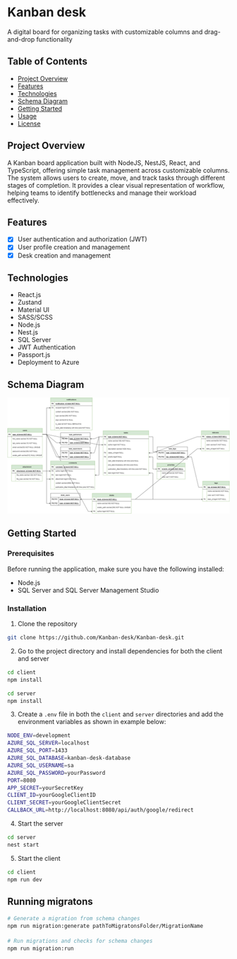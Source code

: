# Kanban desk

A digital board for organizing tasks with customizable columns and drag-and-drop functionality

## Table of Contents

- [Project Overview](#project-overview)
- [Features](#features)
- [Technologies](#technologies)
- [Schema Diagram](#schema-diagram)
- [Getting Started](#getting-started)
- [Usage](#usage)
- [License](#license)

## Project Overview

A Kanban board application built with NodeJS, NestJS, React, and TypeScript, offering simple task management across customizable columns. The system allows users to create, move, and track tasks through different stages of completion. It provides a clear visual representation of workflow, helping teams to identify bottlenecks and manage their workload effectively.

## Features

- [x] User authentication and authorization (JWT)
- [x] User profile creation and management
- [x] Desk creation and management

## Technologies

- React.js
- Zustand
- Material UI
- SASS/SCSS
- Node.js
- Nest.js
- SQL Server
- JWT Authentication
- Passport.js
- Deployment to Azure

## Schema Diagram

![Schema Diagram](KanbanDB.drawio.png)

## Getting Started

### Prerequisites

Before running the application, make sure you have the following installed:

- Node.js
- SQL Server and SQL Server Management Studio

### Installation

1. Clone the repository

```bash
git clone https://github.com/Kanban-desk/Kanban-desk.git
```
2. Go to the project directory and install dependencies for both the client and server

```bash
cd client
npm install
```

```bash
cd server
npm install
```

3. Create a `.env` file in both the `client` and `server` directories and add the environment variables as shown in example below:
```bash
NODE_ENV=development
AZURE_SQL_SERVER=localhost
AZURE_SQL_PORT=1433
AZURE_SQL_DATABASE=kanban-desk-database
AZURE_SQL_USERNAME=sa
AZURE_SQL_PASSWORD=yourPassword
PORT=8080
APP_SECRET=yourSecretKey
CLIENT_ID=yourGoogleClientID
CLIENT_SECRET=yourGoogleClientSecret
CALLBACK_URL=http://localhost:8080/api/auth/google/redirect
```

4. Start the server

```bash
cd server
nest start
```

5. Start the client

```bash
cd client
npm run dev
```

## Running migratons
```bash
# Generate a migration from schema changes
npm run migration:generate pathToMigratonsFolder/MigrationName

# Run migrations and checks for schema changes
npm run migration:run
```